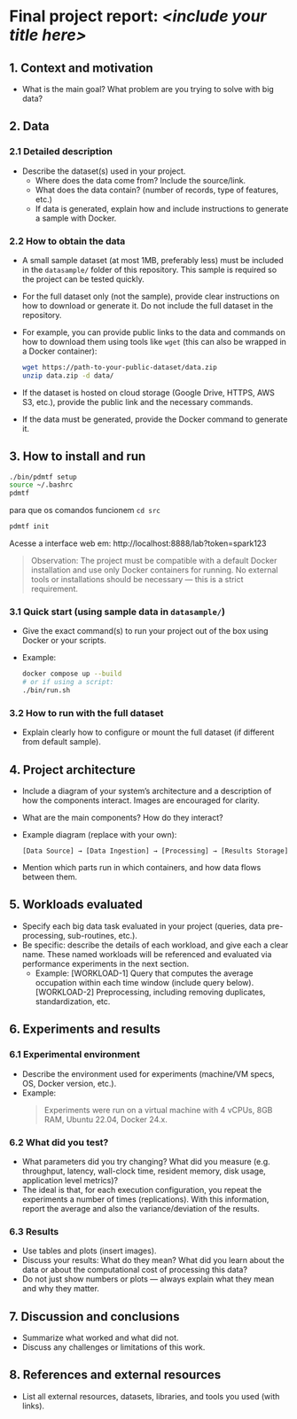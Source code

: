 # Final project report: *\<include your title here\>*

## 1. Context and motivation

- What is the main goal? What problem are you trying to solve with big data?

## 2. Data

### 2.1 Detailed description

- Describe the dataset(s) used in your project.
  - Where does the data come from? Include the source/link.
  - What does the data contain? (number of records, type of features, etc.)
  - If data is generated, explain how and include instructions to generate a sample with Docker.

### 2.2 How to obtain the data

- A small sample dataset (at most 1MB, preferably less) must be included in the `datasample/` folder of this repository. This sample is required so the project can be tested quickly.
- For the full dataset only (not the sample), provide clear instructions on how to download or generate it. Do not include the full dataset in the repository.
- For example, you can provide public links to the data and commands on how to download them using tools like `wget` (this can also be wrapped in a Docker container):

  ```bash
  wget https://path-to-your-public-dataset/data.zip
  unzip data.zip -d data/
  ```

- If the dataset is hosted on cloud storage (Google Drive, HTTPS, AWS S3, etc.), provide the public link and the necessary commands.
- If the data must be generated, provide the Docker command to generate it.

## 3. How to install and run

```bash
./bin/pdmtf setup
source ~/.bashrc
pdmtf
```

para que os comandos funcionem `cd src`

```bash
pdmtf init
```

Acesse a interface web em: http://localhost:8888/lab?token=spark123


> Observation: The project must be compatible with a default Docker installation and use only Docker containers for running. No external tools or installations should be necessary — this is a strict requirement.

### 3.1 Quick start (using sample data in `datasample/`)

- Give the exact command(s) to run your project out of the box using Docker or your scripts.
- Example:

  ```bash
  docker compose up --build
  # or if using a script:
  ./bin/run.sh
  ```

### 3.2 How to run with the full dataset

- Explain clearly how to configure or mount the full dataset (if different from default sample).

## 4. Project architecture

- Include a diagram of your system’s architecture and a description of how the components interact. Images are encouraged for clarity.
- What are the main components? How do they interact?
- Example diagram (replace with your own):

  ```
  [Data Source] → [Data Ingestion] → [Processing] → [Results Storage]
  ```

- Mention which parts run in which containers, and how data flows between them.

## 5. Workloads evaluated

- Specify each big data task evaluated in your project (queries, data pre-processing, sub-routines, etc.).
- Be specific: describe the details of each workload, and give each a clear name. These named workloads will be referenced and evaluated via performance experiments in the next section.
  - Example: [WORKLOAD-1] Query that computes the average occupation within each
    time window (include query below). [WORKLOAD-2] Preprocessing, including
  removing duplicates, standardization, etc.

## 6. Experiments and results

### 6.1 Experimental environment

- Describe the environment used for experiments (machine/VM specs, OS, Docker version, etc.).
- Example:
  > Experiments were run on a virtual machine with 4 vCPUs, 8GB RAM, Ubuntu 22.04, Docker 24.x.

### 6.2 What did you test?

- What parameters did you try changing? What did you measure (e.g. throughput, latency, wall-clock time, resident memory, disk usage, application level metrics)?
- The ideal is that, for each execution configuration, you repeat the experiments a number of times (replications). With this information, report the average and also the variance/deviation of the results.

### 6.3 Results

- Use tables and plots (insert images).
- Discuss your results: What do they mean? What did you learn about the data or
about the computational cost of processing this data?
- Do not just show numbers or plots — always explain what they mean and why they matter.

## 7. Discussion and conclusions

- Summarize what worked and what did not.
- Discuss any challenges or limitations of this work.

## 8. References and external resources

- List all external resources, datasets, libraries, and tools you used (with links).